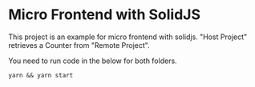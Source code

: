# Micro Frontend with SolidJS

This project is an example for micro frontend with solidjs. "Host Project" retrieves a Counter from "Remote Project". 

You need to run code in the below for both folders.

    yarn && yarn start